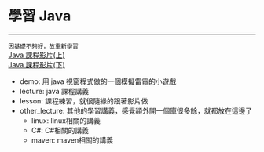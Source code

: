 # 學習 Java

---

`因基礎不夠好，故重新學習`  
[Java 課程影片(上)](https://www.bilibili.com/video/BV1YT4y1H7YM/ 'Java課程影片(上')  
[Java 課程影片(下)](https://www.bilibili.com/video/BV1JZ421a7PX/ 'Java課程影片(下')

- demo: 用 java 視窗程式做的一個模擬雷電的小遊戲
- lecture: java 課程講義
- lesson: 課程練習，就很隨緣的跟著影片做
- other_lecture: 其他的學習講義，感覺額外開一個庫很多餘，就都放在這邊了
    - linux: linux相關的講義
    - C#: C#相關的講義
    - maven: maven相關的講義
